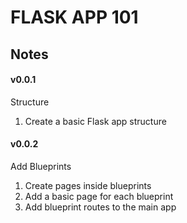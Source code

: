 # FLASK APP 101

## Notes

#### v0.0.1
Structure
1. Create a basic Flask app structure

#### v0.0.2
Add Blueprints
1. Create pages inside blueprints
2. Add a basic page for each blueprint
3. Add blueprint routes to the main app

